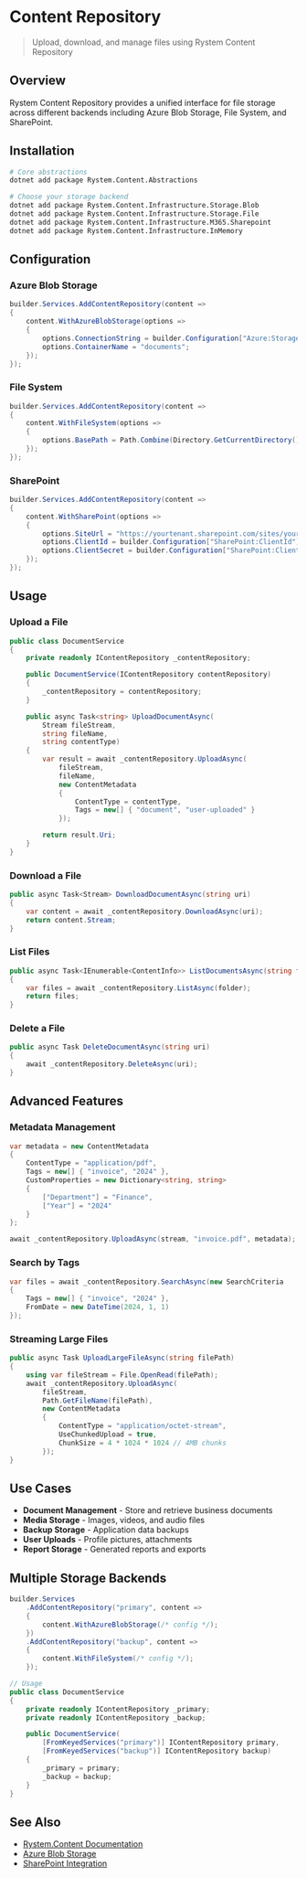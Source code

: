 # Content Repository

> Upload, download, and manage files using Rystem Content Repository

## Overview

Rystem Content Repository provides a unified interface for file storage across different backends including Azure Blob Storage, File System, and SharePoint.

## Installation

```bash
# Core abstractions
dotnet add package Rystem.Content.Abstractions

# Choose your storage backend
dotnet add package Rystem.Content.Infrastructure.Storage.Blob
dotnet add package Rystem.Content.Infrastructure.Storage.File
dotnet add package Rystem.Content.Infrastructure.M365.Sharepoint
dotnet add package Rystem.Content.Infrastructure.InMemory
```

## Configuration

### Azure Blob Storage
```csharp
builder.Services.AddContentRepository(content =>
{
    content.WithAzureBlobStorage(options =>
    {
        options.ConnectionString = builder.Configuration["Azure:Storage:ConnectionString"];
        options.ContainerName = "documents";
    });
});
```

### File System
```csharp
builder.Services.AddContentRepository(content =>
{
    content.WithFileSystem(options =>
    {
        options.BasePath = Path.Combine(Directory.GetCurrentDirectory(), "uploads");
    });
});
```

### SharePoint
```csharp
builder.Services.AddContentRepository(content =>
{
    content.WithSharePoint(options =>
    {
        options.SiteUrl = "https://yourtenant.sharepoint.com/sites/yoursite";
        options.ClientId = builder.Configuration["SharePoint:ClientId"];
        options.ClientSecret = builder.Configuration["SharePoint:ClientSecret"];
    });
});
```

## Usage

### Upload a File
```csharp
public class DocumentService
{
    private readonly IContentRepository _contentRepository;

    public DocumentService(IContentRepository contentRepository)
    {
        _contentRepository = contentRepository;
    }

    public async Task<string> UploadDocumentAsync(
        Stream fileStream, 
        string fileName, 
        string contentType)
    {
        var result = await _contentRepository.UploadAsync(
            fileStream,
            fileName,
            new ContentMetadata
            {
                ContentType = contentType,
                Tags = new[] { "document", "user-uploaded" }
            });

        return result.Uri;
    }
}
```

### Download a File
```csharp
public async Task<Stream> DownloadDocumentAsync(string uri)
{
    var content = await _contentRepository.DownloadAsync(uri);
    return content.Stream;
}
```

### List Files
```csharp
public async Task<IEnumerable<ContentInfo>> ListDocumentsAsync(string folder)
{
    var files = await _contentRepository.ListAsync(folder);
    return files;
}
```

### Delete a File
```csharp
public async Task DeleteDocumentAsync(string uri)
{
    await _contentRepository.DeleteAsync(uri);
}
```

## Advanced Features

### Metadata Management
```csharp
var metadata = new ContentMetadata
{
    ContentType = "application/pdf",
    Tags = new[] { "invoice", "2024" },
    CustomProperties = new Dictionary<string, string>
    {
        ["Department"] = "Finance",
        ["Year"] = "2024"
    }
};

await _contentRepository.UploadAsync(stream, "invoice.pdf", metadata);
```

### Search by Tags
```csharp
var files = await _contentRepository.SearchAsync(new SearchCriteria
{
    Tags = new[] { "invoice", "2024" },
    FromDate = new DateTime(2024, 1, 1)
});
```

### Streaming Large Files
```csharp
public async Task UploadLargeFileAsync(string filePath)
{
    using var fileStream = File.OpenRead(filePath);
    await _contentRepository.UploadAsync(
        fileStream,
        Path.GetFileName(filePath),
        new ContentMetadata
        {
            ContentType = "application/octet-stream",
            UseChunkedUpload = true,
            ChunkSize = 4 * 1024 * 1024 // 4MB chunks
        });
}
```

## Use Cases

- **Document Management** - Store and retrieve business documents
- **Media Storage** - Images, videos, and audio files
- **Backup Storage** - Application data backups
- **User Uploads** - Profile pictures, attachments
- **Report Storage** - Generated reports and exports

## Multiple Storage Backends

```csharp
builder.Services
    .AddContentRepository("primary", content =>
    {
        content.WithAzureBlobStorage(/* config */);
    })
    .AddContentRepository("backup", content =>
    {
        content.WithFileSystem(/* config */);
    });

// Usage
public class DocumentService
{
    private readonly IContentRepository _primary;
    private readonly IContentRepository _backup;

    public DocumentService(
        [FromKeyedServices("primary")] IContentRepository primary,
        [FromKeyedServices("backup")] IContentRepository backup)
    {
        _primary = primary;
        _backup = backup;
    }
}
```

## See Also

- [Rystem.Content Documentation](https://github.com/KeyserDSoze/Rystem/tree/master/src/Content)
- [Azure Blob Storage](https://docs.microsoft.com/azure/storage/blobs/)
- [SharePoint Integration](https://github.com/KeyserDSoze/Rystem/tree/master/src/Content/Rystem.Content.Infrastructure.M365.Sharepoint)
